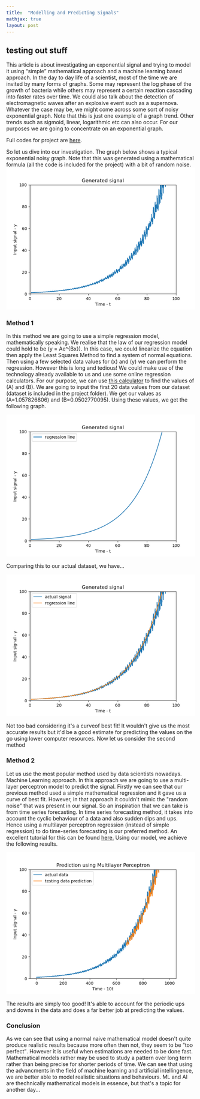 ```yaml
---
title:  "Modelling and Predicting Signals"
mathjax: true
layout: post
---
```


## testing out stuff
This article is about investigating an exponential signal and trying to model it using <q>simple</q> mathematical approach and a machine learning based approach. 
In the day to day life of a scientist, most of the time we are invited by many forms of graphs. Some may represent the log phase of the growth of bacteria while others may represent a certain reaction cascading into faster rates over time. 
We could also talk about the detection of electromagnetic waves after an explosive event such as a supernova. Whatever the case may be, we might come across some sort of noisy exponential graph. Note that this is just one example of a graph trend. 
Other trends such as sigmoid, linear, logarithmic etc can also occur. For our purposes we are going to concentrate on an exponential graph.

Full codes for project are [here](https://github.com/AriqAhmer/random-projects/tree/main/signal-processing).

So let us dive into our investigation. The graph below shows a typical exponential noisy graph. Note that this was generated using a mathematical formula (all the code is included for the project) with a bit of random noise.
![generated noisy signal](/assets/signal-processing/generated-noisy-signal.png)

### Method 1
In this method we are going to use a simple regression model, mathematically speaking. We realise that the law of our regression model could hold to be \(y = Ae^{Bx}\). In this case, we could linearize the equation then apply the Least Squares Method to find a system of normal equations. 
Then using a few selected data values for \(x\) and \(y\) we can perform the regression. However this is long and tedious! We could make use of the technology already available to us and use some online regression calculators. For our purpose, we can use [this calculator](https://keisan.casio.com/exec/system/14059930754231) to find the values of \(A\) and \(B\). 
We are going to input the first 20 data values from our dataset (dataset is included in the project folder). We get our values as \(A=1.057826806\) and \(B=0.0502770095\). Using these values, we get the following graph.

![regression graph](/assets/signal-processing/regression.png)

Comparing this to our actual dataset, we have...

![comparison graph](/assets/signal-processing/actual-and-regression.png)

Not too bad considering it's a curveof best fit! It wouldn't give us the most accurate results but it'd be a good estimate for predicting the values on the go using lower computer resources. Now let us consider the second method

### Method 2
Let us use the most popular method used by data scientists nowadays. Machine Learning approach. In this approach we are going to use a multi-layer perceptron model to predict the signal. Firstly we can see that our previous method used a simple mathematical regression and it gave us a curve of best fit. However, 
in that approach it couldn't mimic the "random noise" that was present in our signal. So an inspiration that we can take is from time series forecasting. In time series forecasting method, it takes into account the cyclic behaviour of a data and also sudden dips and ups. Hence using a multilayer perceptron regression (instead of simple regression) to do time-series forecasting is our preferred method. An excellent tutorial for this can be found [here.](https://machinelearningmastery.com/time-series-prediction-with-deep-learning-in-python-with-keras/) 
Using our model, we achieve the following results.

![acutal vs model](/assets/signal-processing/actual-and-perceptron.png)

The results are simply too good! It's able to account for the periodic ups and downs in the data and does a far better job at predicting the values.

### Conclusion
As we can see that using a normal naive mathematical model doesn't quite produce realistic results because more often then not, they seem to be <q>too perfect</q>. However it is useful when estimations are needed to be done fast. Mathematical models rather may be used to study a pattern over long term rather than being precise for shorter periods of time. 
We can see that using the advancments in the field of machine learning and artificial intellingence, we are better able to model realistic situations and behaviours. ML and AI are thechnically mathematical models in essence, but that's a topic for another day...
